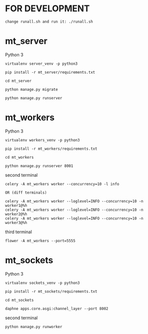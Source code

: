 # FOR DEVELOPMENT
```
change runall.sh and run it: ./runall.sh
```

# mt_server

Python 3
```
virtualenv server_venv -p python3
```
```
pip install -r mt_server/requirements.txt
```
```
cd mt_server
```
```
python manage.py migrate
```
```
python manage.py runserver
```

# mt_workers

Python 3
```
virtualenv workers_venv -p python3
```
```
pip install -r mt_workers/requirements.txt
```
```
cd mt_workers
```
```
python manage.py runserver 8001
```

second terminal
```
celery -A mt_workers worker --concurrency=10 -l info

OR (diff terminals)

celery -A mt_workers worker --loglevel=INFO --concurrency=10 -n worker1@%h
celery -A mt_workers worker --loglevel=INFO --concurrency=10 -n worker2@%h
celery -A mt_workers worker --loglevel=INFO --concurrency=10 -n worker3@%h
```
third terminal
```
flower -A mt_workers --port=5555
```

# mt_sockets

Python 3
```
virtualenv sockets_venv -p python3
```
```
pip install -r mt_sockets/requirements.txt
```
```
cd mt_sockets
```
```
daphne apps.core.asgi:channel_layer --port 8002
```

second terminal
```
python manage.py runworker
```
